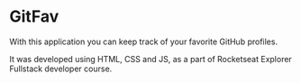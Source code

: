 # GitFav

With this application you can keep track of your favorite GitHub profiles.

It was developed using HTML, CSS and JS, as a part of Rocketseat Explorer Fullstack developer course.
